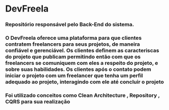 # DevFreela
### Repositório responsável pelo Back-End do sistema.

### O DevFreela oferece uma plataforma para que clientes contratem freelancers para seus projetos, de maneira confiável e gerenciável. Os clientes definem as caracteriscas do projeto que publicam permitindo então com que os freelancers se comuniquem com eles a respeito do projeto, e sobre suas habilidades. Os clientes após o contato podem iniciar o projeto com um freelancer que tenha um perfil adequado ao projeto, interagindo com ele até concluir o projeto

### Foi utilizado conceitos como Clean Architecture , Repository , CQRS para sua realização
